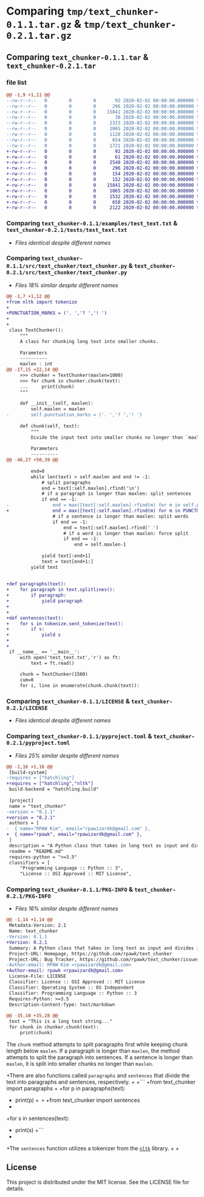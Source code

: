# Comparing `tmp/text_chunker-0.1.1.tar.gz` & `tmp/text_chunker-0.2.1.tar.gz`

## Comparing `text_chunker-0.1.1.tar` & `text_chunker-0.2.1.tar`

### file list

```diff
@@ -1,9 +1,11 @@
--rw-r--r--   0        0        0       92 2020-02-02 00:00:00.000000 text_chunker-0.1.1/setup.sh
--rw-r--r--   0        0        0      296 2020-02-02 00:00:00.000000 text_chunker-0.1.1/examples/test.py
--rw-r--r--   0        0        0    15841 2020-02-02 00:00:00.000000 text_chunker-0.1.1/examples/test_text.txt
--rw-r--r--   0        0        0       38 2020-02-02 00:00:00.000000 text_chunker-0.1.1/src/text_chunker/__init__.py
--rw-r--r--   0        0        0     2323 2020-02-02 00:00:00.000000 text_chunker-0.1.1/src/text_chunker/text_chunker.py
--rw-r--r--   0        0        0     1065 2020-02-02 00:00:00.000000 text_chunker-0.1.1/LICENSE
--rw-r--r--   0        0        0     1128 2020-02-02 00:00:00.000000 text_chunker-0.1.1/README.md
--rw-r--r--   0        0        0      654 2020-02-02 00:00:00.000000 text_chunker-0.1.1/pyproject.toml
--rw-r--r--   0        0        0     1721 2020-02-02 00:00:00.000000 text_chunker-0.1.1/PKG-INFO
+-rw-r--r--   0        0        0       92 2020-02-02 00:00:00.000000 text_chunker-0.2.1/setup.sh
+-rw-r--r--   0        0        0       61 2020-02-02 00:00:00.000000 text_chunker-0.2.1/src/text_chunker/__init__.py
+-rw-r--r--   0        0        0     2548 2020-02-02 00:00:00.000000 text_chunker-0.2.1/src/text_chunker/text_chunker.py
+-rw-r--r--   0        0        0      296 2020-02-02 00:00:00.000000 text_chunker-0.2.1/tests/test.py
+-rw-r--r--   0        0        0      154 2020-02-02 00:00:00.000000 text_chunker-0.2.1/tests/test_paragraphs.py
+-rw-r--r--   0        0        0      152 2020-02-02 00:00:00.000000 text_chunker-0.2.1/tests/test_sentences.py
+-rw-r--r--   0        0        0    15841 2020-02-02 00:00:00.000000 text_chunker-0.2.1/tests/test_text.txt
+-rw-r--r--   0        0        0     1065 2020-02-02 00:00:00.000000 text_chunker-0.2.1/LICENSE
+-rw-r--r--   0        0        0     1532 2020-02-02 00:00:00.000000 text_chunker-0.2.1/README.md
+-rw-r--r--   0        0        0      658 2020-02-02 00:00:00.000000 text_chunker-0.2.1/pyproject.toml
+-rw-r--r--   0        0        0     2122 2020-02-02 00:00:00.000000 text_chunker-0.2.1/PKG-INFO
```

### Comparing `text_chunker-0.1.1/examples/test_text.txt` & `text_chunker-0.2.1/tests/test_text.txt`

 * *Files identical despite different names*

### Comparing `text_chunker-0.1.1/src/text_chunker/text_chunker.py` & `text_chunker-0.2.1/src/text_chunker/text_chunker.py`

 * *Files 18% similar despite different names*

```diff
@@ -1,7 +1,12 @@
+from nltk import tokenize
+
+PUNCTUATION_MARKS = ('. ','? ','! ')
+
+
 class TextChunker():
     """
     A class for chunking long text into smaller chunks.
 
     Parameters
     ----------
     maxlen : int
@@ -17,15 +22,14 @@
     >>> chunker = TextChunker(maxlen=1000)
     >>> for chunk in chunker.chunk(text):
     ...     print(chunk)
     """
 
     def __init__(self, maxlen):
         self.maxlen = maxlen
-        self.punctuation_marks = ('. ','? ','! ')
 
     def chunk(self, text):
         """
         Divide the input text into smaller chunks no longer than `maxlen`. If a chunk is longer than `maxlen`, it is split into smaller chunks separated by a newline character or punctuation marks.
 
         Parameters
         ----------
@@ -46,27 +50,39 @@
 
         end=0
         while len(text) > self.maxlen and end != -1:
             # split paragraphs
             end = text[:self.maxlen].rfind('\n')
             # if a paragraph is longer than maxlen: split sentences
             if end == -1:
-                end = max([text[:self.maxlen].rfind(m) for m in self.punctuation_marks])
+                end = max([text[:self.maxlen].rfind(m) for m in PUNCTUATION_MARKS])
                 # if a sentence is longer than maxlen: split words
                 if end == -1:
                     end = text[:self.maxlen].rfind(' ')
                     # if a word is longer than maxlen: force split
                     if end == -1:
                         end = self.maxlen-1
 
             yield text[:end+1]
             text = text[end+1:]
         yield text
 
 
+def paragraphs(text):
+    for paragraph in text.splitlines():
+        if paragraph:
+            yield paragraph
+
+
+def sentences(text):
+    for s in tokenize.sent_tokenize(text):
+        if s:
+            yield s
+
+
 if __name__ == '__main__':
     with open('test_text.txt','r') as ft:
         text = ft.read()
 
     chunk = TextChunker(1500)
     cum=0
     for i, line in enumerate(chunk.chunk(text)):
```

### Comparing `text_chunker-0.1.1/LICENSE` & `text_chunker-0.2.1/LICENSE`

 * *Files identical despite different names*

### Comparing `text_chunker-0.1.1/pyproject.toml` & `text_chunker-0.2.1/pyproject.toml`

 * *Files 25% similar despite different names*

```diff
@@ -1,16 +1,16 @@
 [build-system]
-requires = ["hatchling"]
+requires = ["hatchling","nltk"]
 build-backend = "hatchling.build"
 
 [project]
 name = "text_chunker"
-version = "0.1.1"
+version = "0.2.1"
 authors = [
-  { name="RPAW Kim", email="rpawizardk@gmail.com" },
+  { name="rpawk", email="rpawizardk@gmail.com" },
 ]
 description = "A Python class that takes in long text as input and divides it into shorter chunks no longer than a specified length."
 readme = "README.md"
 requires-python = ">=3.5"
 classifiers = [
     "Programming Language :: Python :: 3",
     "License :: OSI Approved :: MIT License",
```

### Comparing `text_chunker-0.1.1/PKG-INFO` & `text_chunker-0.2.1/PKG-INFO`

 * *Files 16% similar despite different names*

```diff
@@ -1,14 +1,14 @@
 Metadata-Version: 2.1
 Name: text_chunker
-Version: 0.1.1
+Version: 0.2.1
 Summary: A Python class that takes in long text as input and divides it into shorter chunks no longer than a specified length.
 Project-URL: Homepage, https://github.com/rpawk/text_chunker
 Project-URL: Bug Tracker, https://github.com/rpawk/text_chunker/issues
-Author-email: RPAW Kim <rpawizardk@gmail.com>
+Author-email: rpawk <rpawizardk@gmail.com>
 License-File: LICENSE
 Classifier: License :: OSI Approved :: MIT License
 Classifier: Operating System :: OS Independent
 Classifier: Programming Language :: Python :: 3
 Requires-Python: >=3.5
 Description-Content-Type: text/markdown
 
@@ -35,10 +35,28 @@
 text = "This is a long text string..."
 for chunk in chunker.chunk(text):
     print(chunk)
 ```
 
 The `chunk` method attempts to split paragraphs first while keeping chunk length below `maxlen`. If a paragraph is longer than `maxlen`, the method attempts to split the paragraph into sentences. If a sentence is longer than `maxlen`, it is split into smaller chunks no longer than `maxlen`.
 
+There are also functions called `paragraphs` and `sentences` that divide the text into paragraphs and sentences, respectively.
+
+```
+from text_chunker import paragraphs
+
+for p in paragraphs(text):
+    print(p)
+```
+```
+from text_chunker import sentences
+
+for s in sentences(text):
+    print(s)
+```
+
+The `sentences` function utilizes a tokenizer from the [`nltk`](https://pypi.org/project/nltk/) library.
+
+
 ## License
 
 This project is distributed under the MIT license. See the LICENSE file for details.
```

